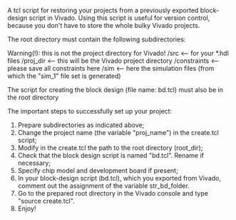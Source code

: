A tcl script for restoring your projects from a previously exported block-design script in Vivado. 
Using this script is useful for version control, because you don't have to store the whole bulky Vivado projects.

The root directory must contain the following subdirectories:

Warning(!): this is not the project directory for Vivado!
   /src <-- for your *.hdl files
   /proj_dir <-- this will be the Vivado project directory
   /constraints <-- please save all constraints here
   /sim <-- here the simulation files (from which the "sim_1" file set is generated)

The script for creating the block design (file name: bd.tcl) must also be in the root directory

The important steps to successfully set up your project:
1. Prepare subdirectories as indicated above;
2. Change the project name (the variable "proj_name") in the create.tcl script;
3. Modify in the create.tcl the path to the root directory (root_dir);
4. Check that the block design script is named "bd.tcl". Rename if necessary;
5. Specify chip model and development board if present;
6. In your block-design script (bd.tcl), which you exported from Vivado, comment out the assignment of the variable str_bd_folder.
7. Go to the prepared root directory in the Vivado console and type "source create.tcl".
8. Enjoy!
